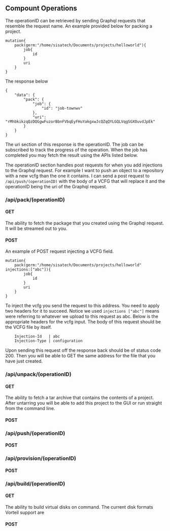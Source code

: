 ## Compount Operations
The operationID can be retrieved by sending Graphql requests that resemble the request name. An example provided below for packing a project.

	mutation{
		pack(germ:"/home/sisatech/Documents/projects/helloworld"){
            job{
                id
            }
            uri
	    }
	}

The response below

    {
        "data": {
            "pack": {
                "job": {
                    "id": "job-townwv"
                },
                "uri": "rMhbkikzqQzDQGgwFuzorBbnFVbqEyFHuYakgxwJcQZqQYLGQLVqgSGXOuvdJpEk"
            }
        }
    }

The uri section of this response is the operationID. The job can be subscribed to track the progress of the operation. When the job has completed you may fetch the result using the APIs listed below.

The operationID section handles post requests for when you add injections to the Graphql request. For example I want to push an object to a repository with a new vcfg than the one it contains. I can send a post request to `/api/push/(operationID)` with the body of a VCFG that will replace it and the operationID being the uri of the Graphql request.

### /api/pack/(operationID)
#### GET
The ability to fetch the package that you created using the Graphql request. It will be streamed out to you.
#### POST
An example of POST request injecting a VCFG field.

	mutation{
		pack(germ:"/home/sisatech/Documents/projects/helloworld" injections:["abc"]){
            job{
                id
            }
            uri
	    }
	}

To inject the vcfg you send the request to this address. You need to apply two headers for it to succeed. Notice we used `injections ["abc"]` means were referring to whatever we upload to this request as abc. Below is the appropriate headers for the vcfg input. The body of this request should be the VCFG file by itself.

        Injection-Id   | abc
        Injection-Type | configuration

Upon sending this request off the response back should be of status code 200. Then you will be able to GET the same address for the file that you have just created.

### /api/unpack/(operationID)
#### GET
The ability to fetch a tar archive that contains the contents of a project. After untarring you will be able to add this project to the GUI or run straight from the command line.
#### POST
### /api/push/(operationID)
#### POST
### /api/provision/(operationID)
#### POST
### /api/build/(operationID)
#### GET
The ability to build virtual disks on command. The current disk formats Vorteil support are
#### POST